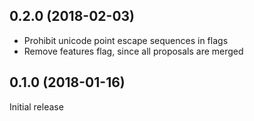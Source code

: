 ## 0.2.0 (2018-02-03)

* Prohibit unicode point escape sequences in flags
* Remove features flag, since all proposals are merged

## 0.1.0 (2018-01-16)

Initial release
